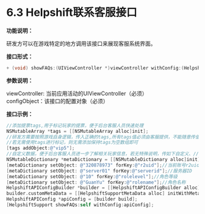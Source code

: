 # 6.3 Helpshift联系客服接口

**功能说明：**

研发方可以在游戏特定的地方调用该接口来展现客服系统界面。

**接口形式：**

```objectivec
+ (void) showFAQs:(UIViewController *)viewController withConfig:(HelpshiftAPIConfig *)configObject;
```

**参数说明：**

viewController: 当前应用活动的UIViewController（必须）  
configObject：该接口的配置对象（必须）

**接口示例：**

```objectivec
//添加提票tags,用于标记玩家的提票，便于后台客服人员快速处理
NSMutableArray *tags = [[NSMutableArray alloc]init];
//研发方需要按照游戏自身逻辑，传入正确的tags,所有tags值必须由客服提供，不能随意传值
//若无需使用tags进行标记，则无需添加保持tags为空数组即可
[tags addObject:@"vip5"];
//自定义数据，便于后台客服人员进一步了解相关玩家信息，若无特殊说明，传如下自定义、//数据即可所有自定义数据都可选，请保持key值不变
NSMutableDictionary *metaDictionary = [[NSMutableDictionary alloc]init];
[metaDictionary setObject: @"320878973" forKey:@"r2uid"];//当前账号r2uid
[metaDictionary setObject: @"server01" forKey:@"serverid"];//服务器ID
[metaDictionary setObject: @"10" forKey:@"rolelevel"];//角色等级
[metaDictionary setObject: @"GuanYu" forKey:@"rolename"];//角色名称
HelpshiftAPIConfigBuilder *builder = [[HelpshiftAPIConfigBuilder alloc] init];
builder.customMetaData = [[HelpshiftSupportMetaData alloc] initWithMetaData:metaDictionary                                                                       andTags:tags];
HelpshiftAPIConfig *apiConfig = [builder build];
[HelpshiftSupport showFAQs:self withConfig:apiConfig];
```

